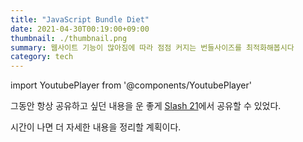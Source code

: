 ```yaml
---
title: "JavaScript Bundle Diet"
date: 2021-04-30T00:19:00+09:00
thumbnail: ./thumbnail.png
summary: 웹사이트 기능이 많아짐에 따라 점점 커지는 번들사이즈를 최적화해봅시다
category: tech
---
```

import YoutubePlayer from '@components/YoutubePlayer'

<YoutubePlayer id="EP7g5R-7zwM" controls={false} />

그동안 항상 공유하고 싶던 내용을 운 좋게 [Slash 21](https://toss.im/slash-21/sessions/3-2)에서 공유할 수 있었다.

시간이 나면 더 자세한 내용을 정리할 계획이다.

